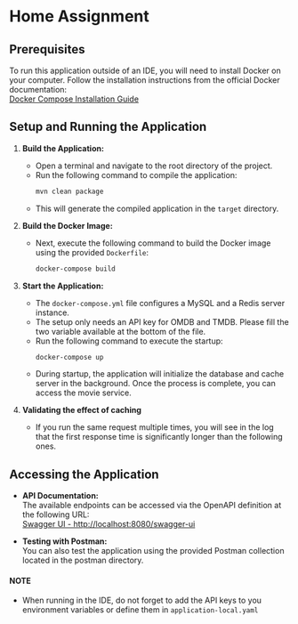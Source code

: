 # Home Assignment

## Prerequisites

To run this application outside of an IDE, you will need to install Docker on your computer. Follow the installation instructions from the official Docker documentation:  
[Docker Compose Installation Guide](https://docs.docker.com/compose/install/)

## Setup and Running the Application

1. **Build the Application:**
    - Open a terminal and navigate to the root directory of the project.
    - Run the following command to compile the application:
      ```bash
      mvn clean package
      ```
    - This will generate the compiled application in the `target` directory.

2. **Build the Docker Image:**
    - Next, execute the following command to build the Docker image using the provided `Dockerfile`:
      ```bash
      docker-compose build
      ```

3. **Start the Application:**
    - The `docker-compose.yml` file configures a MySQL and a Redis server instance. 
    - The setup only needs an API key for OMDB and TMDB. Please fill the two variable available at the bottom of the file.
    - Run the following command to execute the startup:
      ```bash
      docker-compose up
      ```
    - During startup, the application will initialize the database and cache server in the background. Once the process is complete, you can access the movie service.

4. **Validating the effect of caching**
    - If you run the same request multiple times, you will see in the log that the first response time is significantly longer than the following ones.


## Accessing the Application

- **API Documentation:**  
  The available endpoints can be accessed via the OpenAPI definition at the following URL:  
  [Swagger UI - http://localhost:8080/swagger-ui](http://localhost:8080/swagger-ui)

- **Testing with Postman:**  
  You can also test the application using the provided Postman collection located in the postman directory. 

#### NOTE
- When running in the IDE, do not forget to add the API keys to you environment variables or define them in `application-local.yaml` 